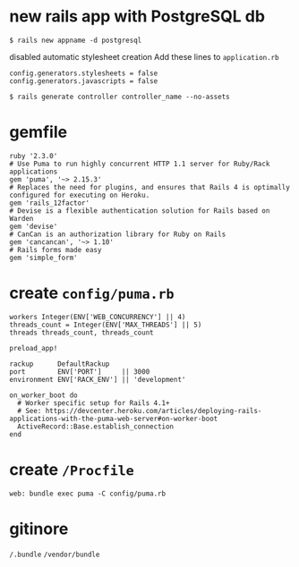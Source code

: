 # new rails app with PostgreSQL db
`$ rails new appname -d postgresql`

disabled automatic stylesheet creation
Add these lines to `application.rb`
```
config.generators.stylesheets = false
config.generators.javascripts = false
```
`$ rails generate controller controller_name --no-assets`

# gemfile
```
ruby '2.3.0'
# Use Puma to run highly concurrent HTTP 1.1 server for Ruby/Rack applications
gem 'puma', '~> 2.15.3'
# Replaces the need for plugins, and ensures that Rails 4 is optimally configured for executing on Heroku.
gem 'rails_12factor'
# Devise is a flexible authentication solution for Rails based on Warden
gem 'devise'
# CanCan is an authorization library for Ruby on Rails
gem 'cancancan', '~> 1.10'
# Rails forms made easy
gem 'simple_form'
```

# create `config/puma.rb`
```
workers Integer(ENV['WEB_CONCURRENCY'] || 4)
threads_count = Integer(ENV['MAX_THREADS'] || 5)
threads threads_count, threads_count

preload_app!

rackup      DefaultRackup
port        ENV['PORT']     || 3000
environment ENV['RACK_ENV'] || 'development'

on_worker_boot do
  # Worker specific setup for Rails 4.1+
  # See: https://devcenter.heroku.com/articles/deploying-rails-applications-with-the-puma-web-server#on-worker-boot
  ActiveRecord::Base.establish_connection
end
```

# create `/Procfile`
`web: bundle exec puma -C config/puma.rb`
# gitinore
`/.bundle`
`/vendor/bundle`
